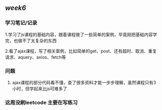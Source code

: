 *week6*
--------------
### 学习笔记/记录

1.学习了js课程的基础内容，跟着课程做了一些简单的案例，毕竟刚把基础内容学完，也做不了太复杂的东西


2.看了ajax课程，写了相关案例，比如简单的get、post、还有超时、取消、重复请求、aquery、axios、fetch等


### 问题
 1. ajax课程的部分代码看不懂，查了很多资料才能一步步理解，虽然课程只有3小时，但学起来比js可难多了

### 这周没刷leetcode 主要在写练习